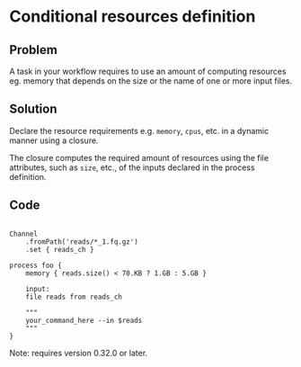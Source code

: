 # Conditional resources definition 

## Problem 

A task in your workflow requires to use an amount of computing 
resources eg. memory that depends on the size or the name of one 
or more input files. 

## Solution 

Declare the resource requirements e.g. `memory`, `cpus`, etc.
in a dynamic manner using a closure. 

The closure computes the required amount of resources using the file 
attributes, such as `size`, etc., of the inputs declared in the process
definition.

## Code 

```nextflow 

Channel
    .fromPath('reads/*_1.fq.gz')
    .set { reads_ch }

process foo {
    memory { reads.size() < 70.KB ? 1.GB : 5.GB }

    input:
    file reads from reads_ch 

    """
    your_command_here --in $reads
    """
}
```


Note: requires version 0.32.0 or later.
